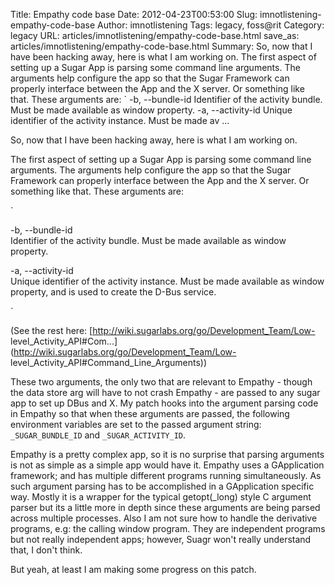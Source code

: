 Title: Empathy code base
Date: 2012-04-23T00:53:00
Slug: imnotlistening-empathy-code-base
Author: imnotlistening
Tags: legacy, foss@rit
Category: legacy
URL: articles/imnotlistening/empathy-code-base.html
save_as: articles/imnotlistening/empathy-code-base.html
Summary: So, now that I have been hacking away, here is what I am working on.  The first aspect of setting up a Sugar App is parsing some command line arguments. The arguments help configure the app so that the Sugar Framework can properly interface between the App and the X server. Or something like that. These arguments are:  `  -b, --bundle-id   Identifier of the activity bundle. Must be made available as window property.  -a, --activity-id   Unique identifier of the activity instance. Must be made av ... 

So, now that I have been hacking away, here is what I am working on.

The first aspect of setting up a Sugar App is parsing some command line
arguments. The arguments help configure the app so that the Sugar Framework
can properly interface between the App and the X server. Or something like
that. These arguments are:

`

-b, --bundle-id  
Identifier of the activity bundle. Must be made available as window property.

-a, --activity-id  
Unique identifier of the activity instance. Must be made available as window
property, and is used to create the D-Bus service.

`

(See the rest here: [http://wiki.sugarlabs.org/go/Development_Team/Low-
level_Activity_API#Com...](http://wiki.sugarlabs.org/go/Development_Team/Low-
level_Activity_API#Command_Line_Arguments))

These two arguments, the only two that are relevant to Empathy - though the
data store arg will have to not crash Empathy - are passed to any sugar app to
set up DBus and X. My patch hooks into the argument parsing code in Empathy so
that when these arguments are passed, the following environment variables are
set to the passed argument string: `_SUGAR_BUNDLE_ID` and
`_SUGAR_ACTIVITY_ID`.

Empathy is a pretty complex app, so it is no surprise that parsing arguments
is not as simple as a simple app would have it. Empathy uses a GApplication
framework; and has multiple different programs running simultaneously. As such
argument parsing has to be accomplished in a GApplication specific way. Mostly
it is a wrapper for the typical getopt(_long) style C argument parser but its
a little more in depth since these arguments are being parsed across multiple
processes. Also I am not sure how to handle the derivative programs, e.g: the
calling window program. They are independent programs but not really
independent apps; however, Suagr won't really understand that, I don't think.

But yeah, at least I am making some progress on this patch.

